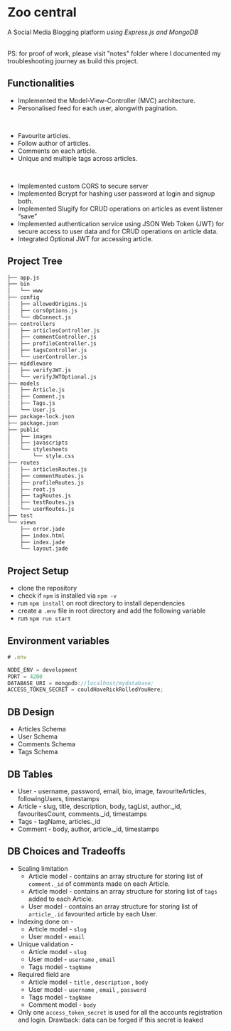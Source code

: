 # Zoo central 
A Social Media Blogging platform *using Express.js and MongoDB*

<br>
PS: for proof of work, please visit "notes" folder where I documented my troubleshooting journey as build this project.

## Functionalities

- Implemented the Model-View-Controller (MVC) architecture.
- Personalised feed for each user, alongwith pagination.

<br> 

- Favourite articles.
- Follow author of articles.
- Comments on each article.
- Unique and multiple tags across articles.

<br>

- Implemented custom CORS to secure server 
- Implemented Bcrypt for hashing user password at login and signup both. 
- Implemented Slugify for CRUD operations on articles as event listener “save”
- Implemented authentication service using JSON Web Token (JWT) for secure access to user data and for CRUD operations on article data.
- Integrated Optional JWT for accessing article.    




## Project Tree

``` bash
├── app.js
├── bin
│   └── www
├── config
│   ├── allowedOrigins.js
│   ├── corsOptions.js
│   └── dbConnect.js
├── controllers
│   ├── articlesController.js
│   ├── commentController.js
│   ├── profileController.js
│   ├── tagsController.js
│   └── userController.js
├── middleware
│   ├── verifyJWT.js
│   └── verifyJWTOptional.js
├── models
│   ├── Article.js
│   ├── Comment.js
│   ├── Tags.js
│   └── User.js
├── package-lock.json
├── package.json
├── public
│   ├── images
│   ├── javascripts
│   └── stylesheets
│       └── style.css
├── routes
│   ├── articlesRoutes.js
│   ├── commentRoutes.js
│   ├── profileRoutes.js
│   ├── root.js
│   ├── tagRoutes.js
│   ├── testRoutes.js
│   └── userRoutes.js
├── test
└── views
    ├── error.jade
    ├── index.html
    ├── index.jade
    └── layout.jade
```

## Project Setup

- clone the repository
- check if `npm` is installed via `npm -v`
- run `npm install` on root directory to install dependencies
- create a `.env` file in root directory and add the following variable
- run `npm run start`

## Environment variables

```jsx
# .env

NODE_ENV = development
PORT = 4200
DATABASE_URI = mongodb://localhost/mydatabase;
ACCESS_TOKEN_SECRET = couldHaveRickRolledYouHere;
```

## DB Design

- Articles Schema
- User Schema
- Comments Schema
- Tags Schema

## DB Tables

- User - username, password, email, bio, image, favouriteArticles, followingUsers, timestamps
- Article - slug, title, description, body, tagList, author._id, favouritesCount, comments._id, timestamps
- Tags - tagName, articles._id
- Comment - body, author, article._id, timestamps

## DB Choices and Tradeoffs

- Scaling limitation
    - Article model - contains an array structure for storing list of `comment._id`  of comments made on each Article.
    - Article model - contains an array structure for storing list of `tags`  added to each Article.
    - User model - contains an array structure for storing list of `article_.id`  favourited article by each User.
- Indexing done on -
    - Article model - `slug`
    - User model - `email`
- Unique validation  -
    - Article model - `slug`
    - User model - `username` , `email`
    - Tags model - `tagName`
- Required field are
    - Article model - `title`  , `description` , `body`
    - User model -  `username` , `email` , `password`
    - Tags model - `tagName`
    - Comment model - `body`
- Only one `access_token_secret` is used for all the accounts registration and login. Drawback: data can be forged if this secret is leaked

